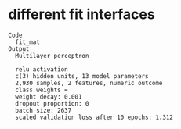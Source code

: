 # different fit interfaces

    Code
      fit_mat
    Output
      Multilayer perceptron
      
      relu activation
      c(3) hidden units, 13 model parameters
      2,930 samples, 2 features, numeric outcome 
      class weights = 
      weight decay: 0.001 
      dropout proportion: 0 
      batch size: 2637 
      scaled validation loss after 10 epochs: 1.312 

